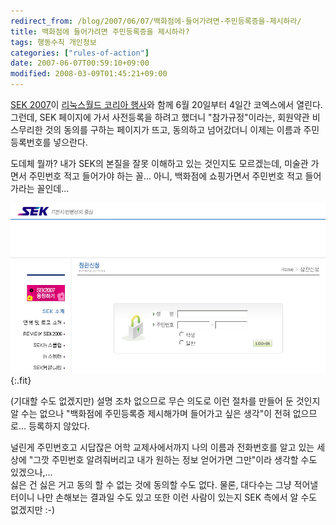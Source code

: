 ```yaml
---
redirect_from: /blog/2007/06/07/백화점에-들어가려면-주민등록증을-제시하라/
title: 백화점에 들어가려면 주민등록증을 제시하라?
tags: 행동수칙 개인정보
categories: ["rules-of-action"]
date: 2007-06-07T00:59:10+09:00
modified: 2008-03-09T01:45:21+09:00
---
```


[SEK 2007](http://www.sek.co.kr/)이
[리눅스월드 코리아 행사](http://www.linuxworldkorea.com)와 함께 6월 20일부터
4일간 코엑스에서 열린다. 그런데, SEK 페이지에 가서 사전등록을 하려고 했더니
"참가규정"이라는, 회원약관 비스무리한 것의 동의를 구하는 페이지가 뜨고,
동의하고 넘어갔더니 이제는 이름과 주민등록번호를 넣으란다.  
  
도데체 뭘까? 내가 SEK의 본질을 잘못 이해하고 있는 것인지도 모르겠는데, 미술관
가면서 주민번호 적고 들어가야 하는 꼴... 아니, 백화점에 쇼핑가면서 주민번호
적고 들어가라는 꼴인데...  

![](/attachments/2007-06-07-sek2007_visitor.png){:.fit}

(기대할 수도 없겠지만) 설명 조차 없으므로 무슨 의도로 이런 절차를 만들어 둔
것인지 알 수는 없으나 "백화점에 주민등록증 제시해가며 들어가고 싶은 생각"이
전혀 없으므로... 등록하지 않았다.  
  
널린게 주민번호고 시답잖은 어학 교제사에서까지 나의 이름과 전화번호를 알고
있는 세상에 "그깟 주민번호 알려줘버리고 내가 원하는 정보 얻어가면 그만"이라
생각할 수도 있겠으나,...  
싫은 건 싫은 거고 동의 할 수 없는 것에 동의할 수도 없다. 물론, 대다수는 그냥
적어낼 터이니 나만 손해보는 결과일 수도 있고 또한 이런 사람이 있는지 SEK
측에서 알 수도 없겠지만 :-)

